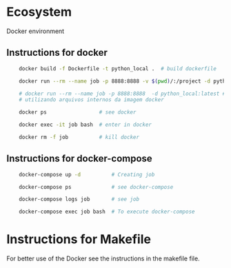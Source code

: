 # Ecosystem

Docker environment

## Instructions for docker

``` sh
    docker build -f Dockerfile -t python_local .  # build dockerfile

    docker run --rm --name job -p 8888:8888 -v $(pwd)/:/project -d python_local:latest # create container mapeando a pasta project

    # docker run --rm --name job -p 8888:8888  -d python_local:latest # create container -->
    # utilizando arquivos internos da imagem docker

    docker ps                 # see docker

    docker exec -it job bash  # enter in docker

    docker rm -f job          # kill docker
```
## Instructions for docker-compose

``` sh
    docker-compose up -d          # Creating job

    docker-compose ps             # see docker-compose

    docker-compose logs job       # see job

    docker-compose exec job bash  # To execute docker-compose
```

# Instructions for Makefile

For better use of the Docker see the instructions in the makefile file.
